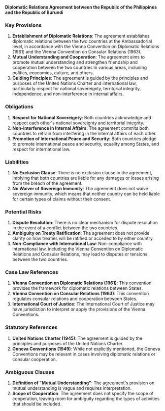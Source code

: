 **Diplomatic Relations Agreement between the Republic of the Philippines and the Republic of Burundi**

### **Key Provisions**

1. **Establishment of Diplomatic Relations**: The agreement establishes diplomatic relations between the two countries at the Ambassadorial level, in accordance with the Vienna Convention on Diplomatic Relations (1961) and the Vienna Convention on Consular Relations (1963).
2. **Mutual Understanding and Cooperation**: The agreement aims to promote mutual understanding and strengthen friendship and cooperation between the two countries in various areas, including politics, economics, culture, and others.
3. **Guiding Principles**: The agreement is guided by the principles and purposes of the United Nations Charter and international law, particularly respect for national sovereignty, territorial integrity, independence, and non-interference in internal affairs.

### **Obligations**

1. **Respect for National Sovereignty**: Both countries acknowledge and respect each other's national sovereignty and territorial integrity.
2. **Non-Interference in Internal Affairs**: The agreement commits both countries to refrain from interfering in the internal affairs of each other.
3. **Promotion of International Peace and Security**: Both countries pledge to promote international peace and security, equality among States, and respect for international law.

### **Liabilities**

1. **No Exclusion Clause**: There is no exclusion clause in the agreement, implying that both countries are liable for any damages or losses arising from the breach of the agreement.
2. **No Waiver of Sovereign Immunity**: The agreement does not waive sovereign immunity, which means that neither country can be held liable for certain types of claims without their consent.

### **Potential Risks**

1. **Dispute Resolution**: There is no clear mechanism for dispute resolution in the event of a conflict between the two countries.
2. **Ambiguity on Treaty Ratification**: The agreement does not provide clarity on how treaties will be ratified or acceded to by either country.
3. **Non-Compliance with International Law**: Non-compliance with international law, including the Vienna Convention on Diplomatic Relations and Consular Relations, may lead to disputes or tensions between the two countries.

### **Case Law References**

1. **Vienna Convention on Diplomatic Relations (1961)**: This convention provides the framework for diplomatic relations between States.
2. **Vienna Convention on Consular Relations (1963)**: This convention regulates consular relations and cooperation between States.
3. **International Court of Justice**: The International Court of Justice may have jurisdiction to interpret or apply the provisions of the Vienna Conventions.

### **Statutory References**

1. **United Nations Charter (1945)**: The agreement is guided by the principles and purposes of the United Nations Charter.
2. **Geneva Conventions (1949)**: While not explicitly mentioned, the Geneva Conventions may be relevant in cases involving diplomatic relations or consular cooperation.

### **Ambiguous Clauses**

1. **Definition of "Mutual Understanding"**: The agreement's provision on mutual understanding is vague and requires interpretation.
2. **Scope of Cooperation**: The agreement does not specify the scope of cooperation, leaving room for ambiguity regarding the types of activities that should be included.